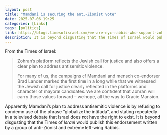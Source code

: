 ```yaml
---
layout: post
title: "Mamdani is securing the anti-Zionist vote"
date: 2025-07-06 19:25
categories: [Links]
tags: [politics]
link: https://blogs.timesofisrael.com/we-are-nyc-rabbis-who-support-zohran-mamdani-heres-why/
description: It is beyond disgusting that the Times of Israel would publish this endorsement written by a group of anti-Zionist and extreme left-wing Rabbis.
---
```


From the Times of Israel:

>Zohran’s platform reflects the Jewish call for justice and also offers a clear plan to address antisemitic violence.
>
>For many of us, the campaigns of Mamdani and mensch co-endorser Brad Lander marked the first time in a long while that we witnessed the Jewish call for justice clearly reflected in the platforms and character of mayoral candidates. We are confident that Zohran will carry those values forward – we hope, all the way to Gracie Mansion.

Apparently Mamdani’s plan to address antisemitic violence is by refusing to condemn use of the phrase “globalize the intifada”, and stating repeatedly in a televised debate that Israel does not have the right to exist. It is beyond disgusting that the Times of *Israel* would publish this endorsement written by a group of anti-Zionist and extreme left-wing Rabbis.
